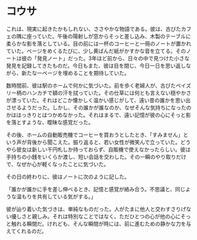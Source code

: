 # コウサ

これは、現実に起きたかもしれない、ささやかな物語である。彼は、古びたカフェの隅に座っていた。午後の陽射しが窓からそっと差し込み、木製のテーブルに柔らかな影を落としている。目の前には一杯のコーヒーと一冊のノートが置かれていた。ページをめくるたびに、少し黄ばんだ紙がかすかな音を立てる。そのノートは彼の「発見ノート」だった。3年ほど前から、日々の中で見つけた小さな発見を記録してきたものだ。今日もまた、彼は目を閉じ、今日一日を思い返しながら、新たな一ページを埋めることを期待していた。

数時間前、彼は駅のホームで何かに気づいた。前を歩く老婦人が、古びたペイズリー柄のハンカチで額の汗を拭っていた。その仕草には何とも言えない穏やかさが漂っていた。それはどこか懐かしく温かい感じがして、遠い昔の誰かを思い出させるようだった。しかし、その誰かが誰なのか、なぜそんな気持ちになったのかははっきりとはつかめなかった。それはまるで、遠い記憶が彼の心にそっと影を落とすような、曖昧な感覚だった。

その後、ホームの自動販売機でコーヒーを買おうとしたとき、「すみません」という声が背後から聞こえた。振り返ると、若い女性が微笑んで立っていた。どうやら彼女は新しい千円札しか持っておらず、自販機で使えなかったらしい。彼は手持ちの小銭をいくらか渡し、短い会話を交わした。その一瞬のやり取りだけで、なぜか心が軽くなったことに気づいた。

その日の終わりに、彼はノートに次のように記した。

「誰かが誰かに手を差し伸べるとき、記憶と感覚が絡み合う。不思議と、同じような温もりを共有している気がする。」

彼が辿り着いた気づきは、単純なものだった。人がたまに他人と交わすさりげない優しさと親しみ。それは特別なことではなく、ただひとつの心が他の心にそっと触れる瞬間だ。けれども、そんな瞬間が時には、前に進むための静かな力を与えてくれるのだ。